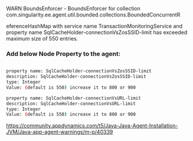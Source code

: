 WARN BoundsEnforcer - BoundsEnforcer for collection com.singularity.ee.agent.util.bounded.collections.BoundedConcurrentR

eferenceHashMap with service name TransactionMonitoringService and property name SqlCacheHolder-connectionVsZosSSID-limit has exceeded maximum size of 550 entries.

### Add below Node Property to the agent:
```bash

property name: SqlCacheHolder-connectionVsZosSSID-limit
description: SqlCacheHolder-connectionVsZosSSID-limit
type: Integer
Value: (default is 550) increase it to 800 or 900

property name: SqlCacheHolder-connectionVsURL-limit
description: SqlCacheHolder-connectionVsURL-limit
type: Integer
Value: (default is 550) increase it to 800 or 900

```


https://community.appdynamics.com/t5/Java-Java-Agent-Installation-JVM/Java-app-agent-warnings/m-p/40339
